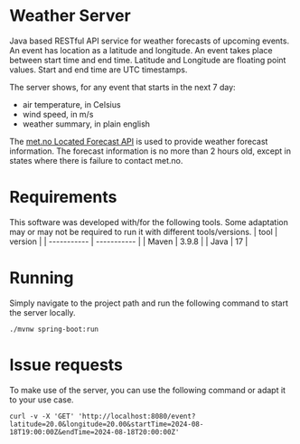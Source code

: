# Weather Server

Java based RESTful API service for weather forecasts of upcoming events.
An event has location as a latitude and longitude. An event takes place between start time and end time. Latitude and Longitude are floating point values. Start and end time are UTC timestamps.

The server shows, for any event that starts in the next 7 day:
- air temperature, in Celsius
- wind speed, in m/s
- weather summary, in plain english

The [met.no Located Forecast API](https://api.met.no/weatherapi/locationforecast/2.0/documentation) is used to provide weather forecast information. The forecast information is no more than 2 hours old, except in states where there is failure to contact met.no.

# Requirements
This software was developed with/for the following tools. Some adaptation may or may not be required to run it with different tools/versions.
| tool      | version |
| ----------- | ----------- |
| Maven      | 3.9.8       |
| Java   | 17        |

# Running
Simply navigate to the project path and run the following command to start the server locally.
```
./mvnw spring-boot:run
```

# Issue requests
To make use of the server, you can use the following command or adapt it to your use case.
```
curl -v -X 'GET' 'http://localhost:8080/event?latitude=20.0&longitude=20.00&startTime=2024-08-18T19:00:00Z&endTime=2024-08-18T20:00:00Z'
```